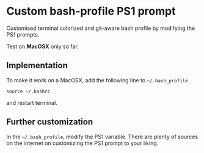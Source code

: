 # Custom bash-profile PS1 prompt
Customised terminal colorized and git-aware bash profile by modifying the PS1 prompts.

Test on **MacOSX** only so far.

## Implementation
To make it work on a MacOSX, add the following line to `~/.bash_profile`
```
source ~/.bashrc
```
and restart terminal.

## Further customization
In the `~/.bash_profile`, modify the PS1 variable. There are plenty of sources on the internet on customizing the PS1 prompt to your liking.
